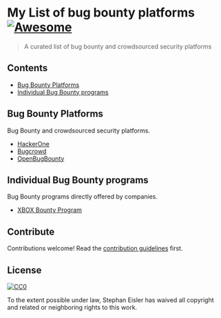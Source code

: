 # My List of bug bounty platforms [![Awesome](https://awesome.re/badge.svg)](https://awesome.re)

> A curated list of bug bounty and crowdsourced security platforms


## Contents

- [Bug Bounty Platforms](#section)
- [Individual Bug Bounty programs](#section)


## Bug Bounty Platforms

Bug Bounty and crowdsourced security platforms.

- [HackerOne](https://www.hackerone.com)
- [Bugcrowd](https://www.bugcrowd.com)
- [OpenBugBounty](https://www.openbugbounty.org)

## Individual Bug Bounty programs

Bug Bounty programs directly offered by companies.

- [XBOX Bounty Program](https://www.microsoft.com/en-us/msrc/bounty-xbox)



## Contribute

Contributions welcome! Read the [contribution guidelines](contributing.md) first.


## License

[![CC0](https://mirrors.creativecommons.org/presskit/buttons/88x31/svg/cc-zero.svg)](https://creativecommons.org/publicdomain/zero/1.0)

To the extent possible under law, Stephan Eisler has waived all copyright and
related or neighboring rights to this work.
